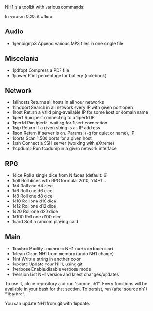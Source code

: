 
NH1 is a toolkit with various commands:

In version 0.30, it offers:

## Audio
* 1genbigmp3     Append various MP3 files in one single file

## Miscelania
* 1pdfopt        Compress a PDF file
* 1power         Print percentage for battery (notebook)

## Network
* 1allhosts      Returns all hosts in all your networks
* 1findport      Search in all network every IP with given port open
* 1host          Return a valid ping-available IP for some host or domain name
* 1iperf         Run iperf connecting to a 1iperfd IP
* 1iperfd        Run iperfd, waiting for 1iperf connection
* 1isip          Return if a given string is an IP address
* 1ison          Return if server is on. Params: (-q for quiet or name), IP
* 1ports         Scan 1.500 ports for a given host
* 1ssh           Connect a SSH server (working with eXtreme)
* 1tcpdump       Run tcpdump in a given network interface

## RPG
* 1dice          Roll a single dice from N faces (default: 6)
* 1roll          Roll dices with RPG formula: 2d10, 1d4+1...
* 1d4            Roll one d4 dice
* 1d6            Roll one d6 dice
* 1d8            Roll one d8 dice
* 1d10           Roll one d10 dice
* 1d12           Roll one d12 dice
* 1d20           Roll one d20 dice
* 1d100          Roll one d100 dice
* 1card          Sort a random playing card

## Main
* 1bashrc        Modify .bashrc to NH1 starts on bash start
* 1clean         Clean NH1 from memory (undo NH1 charge)
* 1tint          Write a string in another color
* 1update        Update your NH1, using git
* 1verbose       Enable/disable verbose mode
* 1version       List NH1 version and latest changes/updates

To use it, clone repository and run "source nh1". Every functions will be available
in your bash for that section. To persist, run (after source nh1) "1bashrc".

You can update NH1 from git with 1update.
